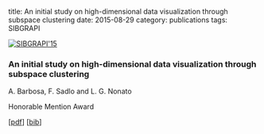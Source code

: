 title: An initial study on high-dimensional data visualization through subspace clustering
date: 2015-08-29
category: publications
tags: SIBGRAPI

<div class="row">
<article class="6u$ 12u$(xsmall) work-item">
<a href="{filename}/images/fulls/sibgrapi2015.png" class="image fit thumb"><img src="{filename}/images/thumbs/sibgrapi2015.png" class="image fit thumb" alt="SIBGRAPI'15" /></a>
<h3>An initial study on high-dimensional data visualization through subspace clustering</h3>
<p>A. Barbosa, F. Sadlo and L. G. Nonato</p>
<p class="icon fa-star"> Honorable Mention Award</p>
<p>[<a href="{filename}/papers/2015/sibgrapi2015.pdf">pdf</a>] [<a href="{filename}/papers/2015/sibgrapi2015.bib">bib</a>]</p>
</article>
</div>
